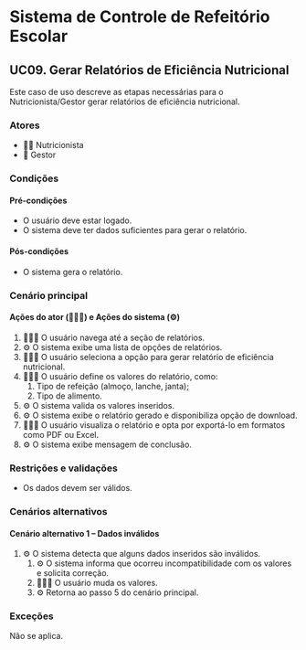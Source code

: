 # Sistema de Controle de Refeitório Escolar

## UC09. Gerar Relatórios de Eficiência Nutricional

Este caso de uso descreve as etapas necessárias para o Nutricionista/Gestor gerar relatórios de eficiência nutricional.

### Atores
- 👩‍🍳 Nutricionista
- 💼 Gestor

### Condições
#### Pré-condições
- O usuário deve estar logado.
- O sistema deve ter dados suficientes para gerar o relatório.

#### Pós-condições
- O sistema gera o relatório.

### Cenário principal
#### Ações do ator (👩‍🍳💼) e Ações do sistema (⚙️)
1. 👩‍🍳💼 O usuário navega até a seção de relatórios.
2. ⚙️ O sistema exibe uma lista de opções de relatórios.
3. 👩‍🍳💼 O usuário seleciona a opção para gerar relatório de eficiência nutricional.
4. 👩‍🍳💼 O usuário define os valores do relatório, como:
   1. Tipo de refeição (almoço, lanche, janta);
   2. Tipo de alimento.
5. ⚙️ O sistema valida os valores inseridos.
6. ⚙️ O sistema exibe o relatório gerado e disponibiliza opção de download.
7. 👩‍🍳💼 O usuário visualiza o relatório e opta por exportá-lo em formatos como PDF ou Excel.
8. ⚙️ O sistema exibe mensagem de conclusão.

### Restrições e validações
- Os dados devem ser válidos.

### Cenários alternativos
#### Cenário alternativo 1 – Dados inválidos
1. ⚙️ O sistema detecta que alguns dados inseridos são inválidos.
   1. ⚙️ O sistema informa que ocorreu incompatibilidade com os valores e solicita correção.
   2. 👩‍🍳💼 O usuário muda os valores.
   3. ⚙️ Retorna ao passo 5 do cenário principal.

### Exceções
Não se aplica.
